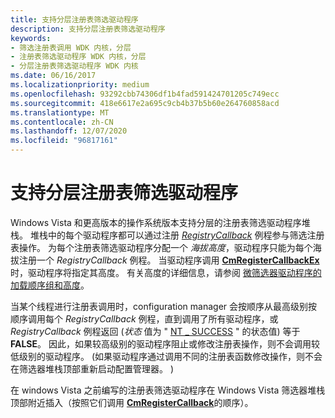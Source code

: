 ```yaml
---
title: 支持分层注册表筛选驱动程序
description: 支持分层注册表筛选驱动程序
keywords:
- 筛选注册表调用 WDK 内核，分层
- 注册表筛选驱动程序 WDK 内核，分层
- 分层注册表筛选驱动程序 WDK 内核
ms.date: 06/16/2017
ms.localizationpriority: medium
ms.openlocfilehash: 93292cbb74306df1b4fad591424701205c749ecc
ms.sourcegitcommit: 418e6617e2a695c9cb4b37b5b60e264760858acd
ms.translationtype: MT
ms.contentlocale: zh-CN
ms.lasthandoff: 12/07/2020
ms.locfileid: "96817161"
---
```

# <a name="supporting-layered-registry-filtering-drivers"></a>支持分层注册表筛选驱动程序


Windows Vista 和更高版本的操作系统版本支持分层的注册表筛选驱动程序堆栈。 堆栈中的每个驱动程序都可以通过注册 [*RegistryCallback*](/windows-hardware/drivers/ddi/wdm/nc-wdm-ex_callback_function) 例程参与筛选注册表操作。 为每个注册表筛选驱动程序分配一个 *海拔高度*，驱动程序只能为每个海拔注册一个 *RegistryCallback* 例程。 当驱动程序调用 [**CmRegisterCallbackEx**](/windows-hardware/drivers/ddi/wdm/nf-wdm-cmregistercallbackex)时，驱动程序将指定其高度。 有关高度的详细信息，请参阅 [微筛选器驱动程序的加载顺序组和高度](../ifs/load-order-groups-and-altitudes-for-minifilter-drivers.md)。

当某个线程进行注册表调用时，configuration manager 会按顺序从最高级别按顺序调用每个 *RegistryCallback* 例程，直到调用了所有驱动程序，或 *RegistryCallback* 例程返回 (*状态* 值为 " [NT \_ SUCCESS](using-ntstatus-values.md) " 的状态值) 等于 **FALSE**。 因此，如果较高级别的驱动程序阻止或修改注册表操作，则不会调用较低级别的驱动程序。  (如果驱动程序通过调用不同的注册表函数修改操作，则不会在筛选器堆栈顶部重新启动配置管理器。 ) 

在 windows Vista 之前编写的注册表筛选驱动程序在 Windows Vista 筛选器堆栈顶部附近插入（按照它们调用 [**CmRegisterCallback**](/windows-hardware/drivers/ddi/wdm/nf-wdm-cmregistercallback)的顺序）。

 

